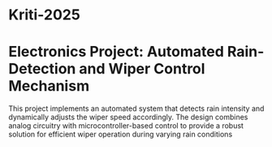 # Kriti-2025
# Electronics Project: Automated Rain-Detection and Wiper Control Mechanism

This project implements an automated system that detects rain intensity and dynamically adjusts the wiper speed accordingly. The design combines analog circuitry with microcontroller-based control to provide a robust solution for efficient wiper operation during varying rain conditions
